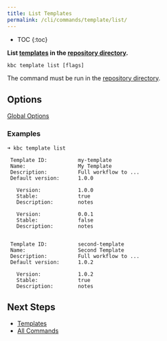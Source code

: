 ```yaml
---
title: List Templates
permalink: /cli/commands/template/list/
---
```


* TOC
{:toc}

**List [templates](/cli/templates/structure/#template) in the [repository directory]((/cli/templates/structure/#repository)).**

```
kbc template list [flags]
```

The command must be run in the [repository directory](/cli/templates/structure#repository).

## Options

[Global Options](/cli/commands/#global-options)

### Examples

```
➜ kbc template list

 Template ID:          my-template 
 Name:                 My Template 
 Description:          Full workflow to ... 
 Default version:      1.0.0 
  
   Version:            1.0.0 
   Stable:             true 
   Description:        notes 
  
   Version:            0.0.1 
   Stable:             false 
   Description:        notes 
  
  
 Template ID:          second-template 
 Name:                 Second Template 
 Description:          Full workflow to ... 
 Default version:      1.0.2 
  
   Version:            1.0.2 
   Stable:             true 
   Description:        notes 
```

## Next Steps

- [Templates](/cli/templates/)
- [All Commands](/cli/commands/)
